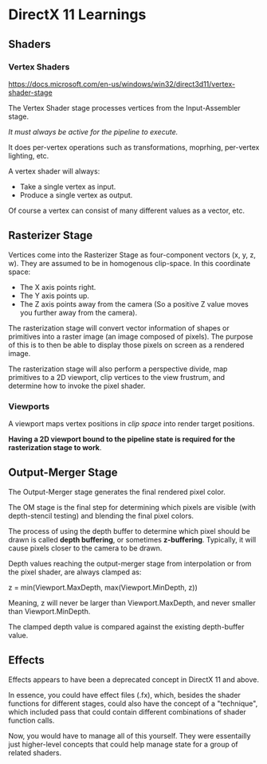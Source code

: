 # DirectX 11 Learnings

## Shaders

### Vertex Shaders

<https://docs.microsoft.com/en-us/windows/win32/direct3d11/vertex-shader-stage>

The Vertex Shader stage processes vertices from the Input-Assembler stage.

*It must always be active for the pipeline to execute.*

It does per-vertex operations such as transformations, moprhing, per-vertex lighting, etc.

A vertex shader will always:

- Take a single vertex as input.
- Produce a single vertex as output.

Of course a vertex can consist of many different values as a vector, etc.

## Rasterizer Stage

Vertices come into the Rasterizer Stage as four-component vectors (x, y, z, w). They are assumed to be in homogenous clip-space. In this coordinate space:

- The X axis points right.
- The Y axis points up.
- The Z axis points away from the camera (So a positive Z value moves you further away from the camera).


The rasterization stage will convert vector information of shapes or primitives into a raster image (an image composed of pixels). The purpose of this is to then be able to display those pixels on screen as a rendered image.

The rasterization stage will also perform a perspective divide, map primitives to a 2D viewport, clip vertices to the view frustrum, and determine how to invoke the pixel shader.

### Viewports

A viewport maps vertex positions in *clip space* into render target positions.

**Having a 2D viewport bound to the pipeline state is required for the rasterization stage to work**.

## Output-Merger Stage

The Output-Merger stage generates the final rendered pixel color.

The OM stage is the final step for determining which pixels are visible (with depth-stencil testing) and blending the final pixel colors.

The process of using the depth buffer to determine which pixel should be drawn is called **depth buffering**, or sometimes **z-buffering**. Typically, it will cause pixels closer to the camera to be drawn.

Depth values reaching the output-merger stage from interpolation or from the pixel shader, are always clamped as:

z = min(Viewport.MaxDepth, max(Viewport.MinDepth, z))

Meaning, z will never be larger than Viewport.MaxDepth, and never smaller than Viewport.MinDepth.

The clamped depth value is compared against the existing depth-buffer value.

## Effects

Effects appears to have been a deprecated concept in DirectX 11 and above.

In essence, you could have effect files (.fx), which, besides the shader functions for different stages, could also have the concept of a "technique", which included pass that could contain different combinations of shader function calls.

Now, you would have to manage all of this yourself. They were essentailly just higher-level concepts that could help manage state for a group of related shaders.
